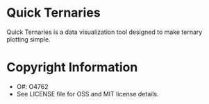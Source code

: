 # Quick Ternaries

Quick Ternaries is a data visualization tool designed to make ternary plotting simple. 

# Copyright Information

- O#: O4762  
- See LICENSE file for OSS and MIT license details.
